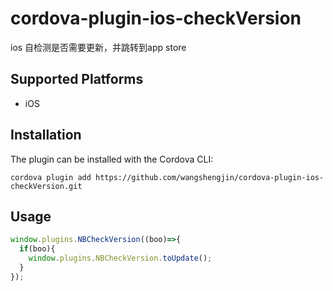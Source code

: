 # cordova-plugin-ios-checkVersion
ios 自检测是否需要更新，并跳转到app store
## Supported Platforms
- iOS

## Installation

The plugin can be installed with the Cordova CLI:

```shell
cordova plugin add https://github.com/wangshengjin/cordova-plugin-ios-checkVersion.git
```

## Usage

```javascript
window.plugins.NBCheckVersion((boo)=>{
  if(boo){
    window.plugins.NBCheckVersion.toUpdate();
  }
});
```

